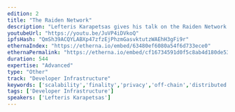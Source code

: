 ```yaml
---
edition: 2
title: "The Raiden Network"
description: "Lefteris Karapetsas gives his talk on the Raiden Network."
youtubeUrl: "https://youtu.be/JuVP4iDVkoQ"
ipfsHash: "QmSh39ACQYLABXp47zfzEjPhzmGasvktutzWAEhH3gFi9r"
ethernaIndex: "https://etherna.io/embed/63480ef6080a54f6d733ece0"
ethernaPermalink: "https://etherna.io/embed/cf16734591d0f5c8ab4d180de536659a04831028ce238faa61810839cb609739"
duration: 544
expertise: "Advanced"
type: "Other"
track: "Developer Infrastructure"
keywords: ['scalability','finality','privacy','off-chain','distributed','asset','transfer','erc20','micropayments','channels','dex','hashlock']
tags: ['Developer Infrastructure']
speakers: ['Lefteris Karapetsas']
---
```

